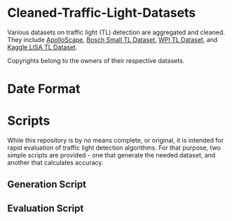 # Cleaned-Traffic-Light-Datasets
Various datasets on traffic light (TL) detection are aggregated and cleaned. They include [ApolloScape](http://data.apollo.auto/?locale=en-us&lang=en), [Bosch Small TL Dataset](https://hci.iwr.uni-heidelberg.de/node/6132/), [WPI TL Dataset](http://computing.wpi.edu/dataset.html), and [Kaggle LISA TL Dataset](https://www.kaggle.com/mbornoe/lisa-traffic-light-dataset/data). 

Copyrights belong to the owners of their respective datasets.

# Date Format

# Scripts
While this repository is by no means complete, or original, it is intended for rapid evaluation of traffic light detection algorithms. For that purpose, two simple scripts are provided - one that generate the needed dataset, and another that calculates accuracy.

## Generation Script

## Evaluation Script
